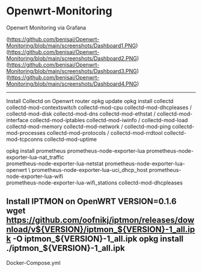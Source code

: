 # Openwrt-Monitoring
Openwrt Monitoring via Grafana

(https://github.com/benisai/Openwrt-Monitoring/blob/main/screenshots/Dashboard1.PNG)
(https://github.com/benisai/Openwrt-Monitoring/blob/main/screenshots/Dashboard2.PNG)
(https://github.com/benisai/Openwrt-Monitoring/blob/main/screenshots/Dashboard3.PNG)
(https://github.com/benisai/Openwrt-Monitoring/blob/main/screenshots/Dashboard4.PNG)

---------------------------------------------------------------
Install Collectd on Openwrt router
opkg update
opkg install collectd collectd-mod-contextswitch collectd-mod-cpu  collectd-mod-dhcpleases /
collectd-mod-disk collectd-mod-dns collectd-mod-ethstat /
collectd-mod-interface collectd-mod-iptables collectd-mod-iwinfo /
collectd-mod-load collectd-mod-memory collectd-mod-network /
collectd-mod-ping collectd-mod-processes collectd-mod-protocols /
collectd-mod-rrdtool collectd-mod-tcpconns collectd-mod-uptime

opkg install prometheus prometheus-node-exporter-lua prometheus-node-exporter-lua-nat_traffic \
prometheus-node-exporter-lua-netstat prometheus-node-exporter-lua-openwrt \ 
prometheus-node-exporter-lua-uci_dhcp_host prometheus-node-exporter-lua-wifi \
prometheus-node-exporter-lua-wifi_stations collectd-mod-dhcpleases

Install IPTMON on OpenWRT
VERSION=0.1.6
wget https://github.com/oofnikj/iptmon/releases/download/v${VERSION}/iptmon_${VERSION}-1_all.ipk -O iptmon_${VERSION}-1_all.ipk
opkg install ./iptmon_${VERSION}-1_all.ipk
---------------------------------------------------------------

Docker-Compose.yml

